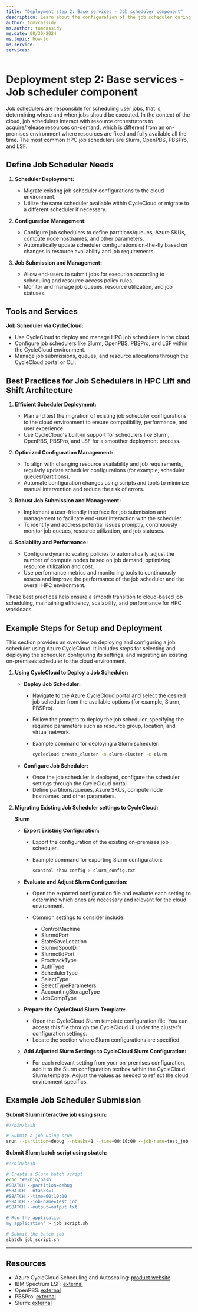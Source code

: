 ```yaml
---
title: "Deployment step 2: Base services - Job scheduler component"
description: Learn about the configuration of the job scheduler during migration deployment step two.
author: tomvcassidy
ms.author: tomcassidy
ms.date: 08/30/2024
ms.topic: how-to
ms.service: 
services: 
---
```


# Deployment step 2: Base services - Job scheduler component

Job schedulers are responsible for scheduling user jobs, that is, determining where and when jobs should be executed. In the context of the cloud, job schedulers interact with resource orchestrators to acquire/release resources on-demand, which is different from an on-premises environment where resources are fixed and fully available all the time. The most common HPC job schedulers are Slurm, OpenPBS, PBSPro, and LSF.

## Define Job Scheduler Needs

1. **Scheduler Deployment:**
   - Migrate existing job scheduler configurations to the cloud environment.
   - Utilize the same scheduler available within CycleCloud or migrate to a different scheduler if necessary.

2. **Configuration Management:**
   - Configure job schedulers to define partitions/queues, Azure SKUs, compute node hostnames, and other parameters.
   - Automatically update scheduler configurations on-the-fly based on changes in resource availability and job requirements.

3. **Job Submission and Management:**
   - Allow end-users to submit jobs for execution according to scheduling and resource access policy rules.
   - Monitor and manage job queues, resource utilization, and job statuses.

## Tools and Services

**Job Scheduler via CycleCloud:**

- Use CycleCloud to deploy and manage HPC job schedulers in the cloud.
- Configure job schedulers like Slurm, OpenPBS, PBSPro, and LSF within the CycleCloud environment.
- Manage job submissions, queues, and resource allocations through the CycleCloud portal or CLI.

## Best Practices for Job Schedulers in HPC Lift and Shift Architecture

1. **Efficient Scheduler Deployment:**
   - Plan and test the migration of existing job scheduler configurations to the cloud environment to ensure compatibility, performance, and user experience.
   - Use CycleCloud's built-in support for schedulers like Slurm, OpenPBS, PBSPro, and LSF for a smoother deployment process.

2. **Optimized Configuration Management:**
   - To align with changing resource availability and job requirements, regularly update scheduler configurations (for example, scheduler queues/partitions).
   - Automate configuration changes using scripts and tools to minimize manual intervention and reduce the risk of errors.

3. **Robust Job Submission and Management:**
   - Implement a user-friendly interface for job submission and management to facilitate end-user interaction with the scheduler.
   - To identify and address potential issues promptly, continuously monitor job queues, resource utilization, and job statuses.

4. **Scalability and Performance:**
   - Configure dynamic scaling policies to automatically adjust the number of compute nodes based on job demand, optimizing resource utilization and cost.
   - Use performance metrics and monitoring tools to continuously assess and improve the performance of the job scheduler and the overall HPC environment.

These best practices help ensure a smooth transition to cloud-based job scheduling, maintaining efficiency, scalability, and performance for HPC workloads.

## Example Steps for Setup and Deployment

This section provides an overview on deploying and configuring a job scheduler using Azure CycleCloud. It includes steps for selecting and deploying the scheduler, configuring its settings, and migrating an existing on-premises scheduler to the cloud environment.

1. **Using CycleCloud to Deploy a Job Scheduler:**

   - **Deploy Job Scheduler:**
     - Navigate to the Azure CycleCloud portal and select the desired job scheduler from the available options (for example, Slurm, PBSPro).
     - Follow the prompts to deploy the job scheduler, specifying the required parameters such as resource group, location, and virtual network.
     - Example command for deploying a Slurm scheduler:

       ```bash
       cyclecloud create_cluster -n slurm-cluster -c slurm
       ```

   - **Configure Job Scheduler:**
     - Once the job scheduler is deployed, configure the scheduler settings through the CycleCloud portal.
     - Define partitions/queues, Azure SKUs, compute node hostnames, and other parameters.

2. **Migrating Existing Job Scheduler settings to CycleCloud:**

      **Slurm**
   - **Export Existing Configuration:**
     - Export the configuration of the existing on-premises job scheduler.
     - Example command for exporting Slurm configuration:

       ```bash
       scontrol show config > slurm_config.txt
       ```

   - **Evaluate and Adjust Slurm Configuration:**

      - Open the exported configuration file and evaluate each setting to determine which ones are necessary and relevant for the cloud environment.

      - Common settings to consider include:

        - ControlMachine
        - SlurmdPort
        - StateSaveLocation
        - SlurmdSpoolDir
        - SlurmctldPort
        - ProctrackType
        - AuthType
        - SchedulerType
        - SelectType
        - SelectTypeParameters
        - AccountingStorageType
        - JobCompType

   - **Prepare the CycleCloud Slurm Template:**

      - Open the CycleCloud Slurm template configuration file. You can access this file through the CycleCloud UI under the cluster's configuration settings.
      - Locate the section where Slurm configurations are specified.

   - **Add Adjusted Slurm Settings to CycleCloud Slurm Configuration:**

      - For each relevant setting from your on-premises configuration, add it to the Slurm configuration textbox within the CycleCloud Slurm template. Adjust the values as needed to reflect the cloud environment specifics.

## Example Job Scheduler Submission

**Submit Slurm interactive job using srun:**

```bash
#!/bin/bash

# Submit a job using srun
srun --partition=debug --ntasks=1 --time=00:10:00 --job-name=test_job --output=output.txt my_application

```

**Submit Slurm batch script using sbatch:**

```bash
#!/bin/bash

# Create a Slurm batch script
echo "#!/bin/bash
#SBATCH --partition=debug
#SBATCH --ntasks=1
#SBATCH --time=00:10:00
#SBATCH --job-name=test_job
#SBATCH --output=output.txt

# Run the application
my_application" > job_script.sh

# Submit the batch job
sbatch job_script.sh

```

---

## Resources

- Azure CycleCloud Scheduling and Autoscaling: [product website](/azure/cyclecloud/concepts/scheduling?view=cyclecloud-8&preserve-view=true)
- IBM Spectrum LSF: [external](https://www.ibm.com/docs/en/spectrum-lsf/10.1.0)
- OpenPBS: [external](https://www.openpbs.org/)
- PBSPro: [external](https://altair.com/pbs-professional)
- Slurm: [external](https://slurm.schedmd.com/)
